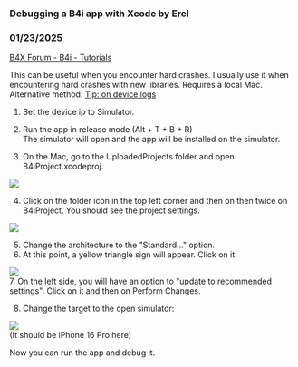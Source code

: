 ### Debugging a B4i app with Xcode by Erel
### 01/23/2025
[B4X Forum - B4i - Tutorials](https://www.b4x.com/android/forum/threads/165221/)

This can be useful when you encounter hard crashes. I usually use it when encountering hard crashes with new libraries. Requires a local Mac.  
Alternative method: [Tip: on device logs](https://www.b4x.com/android/forum/threads/156056/#content)   
  
1. Set the device ip to Simulator.  
2. Run the app in release mode (Alt + T + B + R)  
The simulator will open and the app will be installed on the simulator.  
  
3. On the Mac, go to the UploadedProjects folder and open B4iProject.xcodeproj.  
  
![](https://www.b4x.com/android/forum/attachments/161042)  
  
4. Click on the folder icon in the top left corner and then on then twice on B4iProject. You should see the project settings.  
  
![](https://www.b4x.com/android/forum/attachments/161043)  
  
5. Change the architecture to the "Standard…" option.  
6. At this point, a yellow triangle sign will appear. Click on it.  
  
![](https://www.b4x.com/android/forum/attachments/161044)  
7. On the left side, you will have an option to "update to recommended settings". Click on it and then on Perform Changes.  
  
8. Change the target to the open simulator:  
  
![](https://www.b4x.com/android/forum/attachments/161046)  
(It should be iPhone 16 Pro here)  
  
Now you can run the app and debug it.